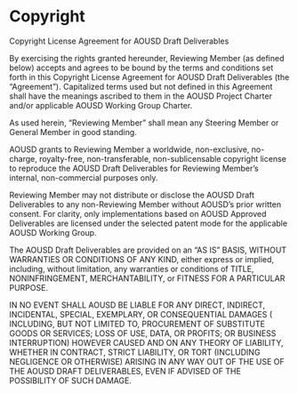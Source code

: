 # Copyright

Copyright License Agreement for AOUSD Draft Deliverables

By exercising the rights granted hereunder, Reviewing Member (as defined below) accepts and agrees to be bound by the
terms and conditions set forth in this Copyright License Agreement for AOUSD Draft Deliverables (the “Agreement”).
Capitalized terms used but not defined in this Agreement shall have the meanings ascribed to them in the AOUSD Project
Charter and/or applicable AOUSD Working Group Charter.

As used herein, “Reviewing Member” shall mean any Steering Member or General Member in good standing.

AOUSD grants to Reviewing Member a worldwide, non-exclusive, no-charge, royalty-free, non-transferable,
non-sublicensable copyright license to reproduce the AOUSD Draft Deliverables for Reviewing Member’s internal,
non-commercial purposes only.

Reviewing Member may not distribute or disclose the AOUSD Draft Deliverables to any non-Reviewing Member without AOUSD’s
prior written consent. For clarity, only implementations based on AOUSD Approved Deliverables are licensed under the
selected patent mode for the applicable AOUSD Working Group.

The AOUSD Draft Deliverables are provided on an “AS IS” BASIS, WITHOUT WARRANTIES OR CONDITIONS OF ANY KIND, either
express or implied, including, without limitation, any warranties or conditions of TITLE, NONINFRINGEMENT,
MERCHANTABILITY, or FITNESS FOR A PARTICULAR PURPOSE.

IN NO EVENT SHALL AOUSD BE LIABLE FOR ANY DIRECT, INDIRECT, INCIDENTAL, SPECIAL, EXEMPLARY, OR CONSEQUENTIAL DAMAGES (
INCLUDING, BUT NOT LIMITED TO, PROCUREMENT OF SUBSTITUTE GOODS OR SERVICES; LOSS OF USE, DATA, OR PROFITS; OR BUSINESS
INTERRUPTION) HOWEVER CAUSED AND ON ANY THEORY OF LIABILITY, WHETHER IN CONTRACT, STRICT LIABILITY, OR TORT (INCLUDING
NEGLIGENCE OR OTHERWISE) ARISING IN ANY WAY OUT OF THE USE OF THE AOUSD DRAFT DELIVERABLES, EVEN IF ADVISED OF THE
POSSIBILITY OF SUCH DAMAGE.
 
 